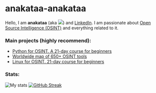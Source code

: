 # anakataa-anakataa

Hello, I am **anakataa** (aka <a target="_blank" href="https://x.com/qualitestahol1c" title="My Twitter"><img src="https://img.shields.io/badge/-@qualitestahol1c-1ca0f1?style=flat-square&labelColor=1ca0f1&logo=twitter&logoColor=white&link=https://x.com/qualitestahol1c"></a>) and [LinkedIn](https://www.linkedin.com/in/kirill-staroshchuk-08177b210/). I am passionate about [Open Source Intelligence (OSINT)](https://cybdetective.com) and everything related to it.

### Main projects (highly recommend):

- [Python for OSINT. A 21-day course for beginners](https://github.com/anakataa/python-for-OSINT-21-days)
- [Worldwide map of 650+ OSINT tools](https://github.com/anakataa/osintmap)
- [Linux for OSINT. 21-day course for beginners](https://github.com/anakataa/linux-for-OSINT-21-day)

### Stats:
![My stats](https://github-readme-stats.vercel.app/api?username=anakataa&count_private=true&show_icons=true&theme=dark)
[![GitHub Streak](http://github-readme-streak-stats.herokuapp.com?user=anakataa&theme=react)](https://git.io/streak-stats)


